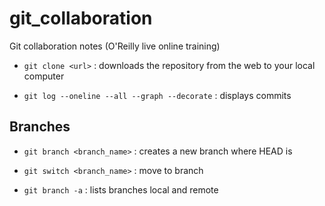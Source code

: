 # git_collaboration
Git collaboration notes (O'Reilly live online training)

- `git clone <url>` : downloads the repository from the web to your local computer

- `git log --oneline --all --graph --decorate` : displays commits

## Branches

- `git branch <branch_name>` : creates a new branch where HEAD is

- `git switch <branch_name>` : move to branch

- `git branch -a` : lists branches local and remote

